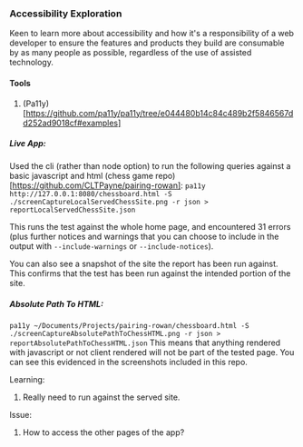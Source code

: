 ### Accessibility Exploration

Keen to learn more about accessibility and how it's a responsibility of a web developer to ensure the features and products they build are consumable by as many people as possible, regardless of the use of assisted technology. 

#### Tools
1. (Pa11y)[https://github.com/pa11y/pa11y/tree/e044480b14c84c489b2f5846567dd252ad9018cf#examples]
##### Live App:
Used the cli (rather than node option) to run the following queries against a basic javascript and html (chess game repo)[https://github.com/CLTPayne/pairing-rowan]:
```pa11y http://127.0.0.1:8080/chessboard.html -S ./screenCaptureLocalServedChessSite.png -r json > reportLocalServedChessSite.json```

This runs the test against the whole home page, and encountered 31 errors (plus further notices and warnings that you can choose to include in the output with `--include-warnings` or `--include-notices`). 

You can also see a snapshot of the site the report has been run against. This confirms that the test has been run against the intended portion of the site. 

##### Absolute Path To HTML:
```pa11y ~/Documents/Projects/pairing-rowan/chessboard.html -S ./screenCaptureAbsolutePathToChessHTML.png -r json > reportAbsolutePathToChessHTML.json```
This means that anything rendered with javascript or not client rendered will not be part of the tested page. You can see this evidenced in the screenshots included in this repo. 

Learning:
1. Really need to run against the served site. 

Issue:
1. How to access the other pages of the app?
